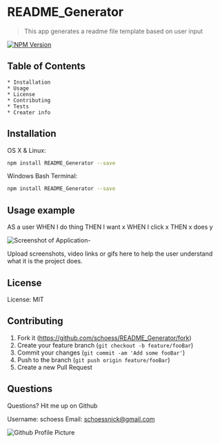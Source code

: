 
  # README_Generator
  > This app generates a readme file template based on user input
  
  [![NPM Version][npm-image]][npm-url]
  ## Table of Contents
    * Installation
    * Usage
    * License
    * Contributing
    * Tests
    * Creater info
  
  ## Installation
  
  OS X & Linux:
  
  ```sh
  npm install README_Generator --save
  ```
  
  Windows Bash Terminal:
  
  ```sh
  npm install README_Generator --save
  ```
  
  ## Usage example
  
  AS a user
  WHEN I do thing
  THEN I want x
  WHEN I click x
  THEN x does y
  
  ![Screenshot of Application](https://user-images.githubusercontent.com/60049799/83175169-1cd49100-a0e1-11ea-84dc-c32213649dc6.png "Screenshot")-
  
  Upload screenshots, video links or gifs here to help the user understand what it is the project does.
  
  ## License
  
  License: MIT
  
  ## Contributing
  
  1. Fork it (<https://github.com/schoess/README_Generator/fork>)
  2. Create your feature branch (`git checkout -b feature/fooBar`)
  3. Commit your changes (`git commit -am 'Add some fooBar'`)
  4. Push to the branch (`git push origin feature/fooBar`)
  5. Create a new Pull Request
  
  ## Questions
  
  Questions? Hit me up on Github
  
  Username: schoess
  Email: schoessnick@gmail.com
  
  ![Github Profile Picture](https://user-images.githubusercontent.com/60049799/83175141-10503880-a0e1-11ea-8b5f-be8e100ec0c1.jpg "Profile Picture")
  
  <!-- Markdown link & img dfn's -->
  [npm-image]: https://img.shields.io/npm/v/datadog-metrics.svg?style=flat-square
  [npm-url]: https://npmjs.org/package/datadog-metrics
  [npm-downloads]: https://img.shields.io/npm/dm/datadog-metrics.svg?style=flat-square
  [travis-image]: https://img.shields.io/travis/dbader/node-datadog-metrics/master.svg?style=flat-square
  [travis-url]: https://travis-ci.org/dbader/node-datadog-metrics
  [wiki]: https://github.com/yourname/yourproject/wiki